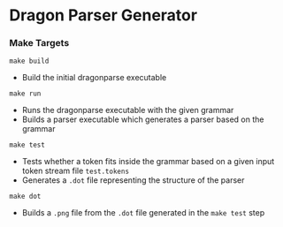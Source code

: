 # Dragon Parser Generator 



### Make Targets 

```
make build
```
* Build the initial dragonparse executable

```
make run
```
* Runs the dragonparse executable with the given grammar 
* Builds a parser executable which generates a parser based on the grammar

```
make test
```
* Tests whether a token fits inside the grammar based on a given input token stream file `test.tokens`
* Generates a `.dot` file representing the structure of the parser

```
make dot
```
* Builds a `.png` file from the `.dot` file generated in the `make test` step